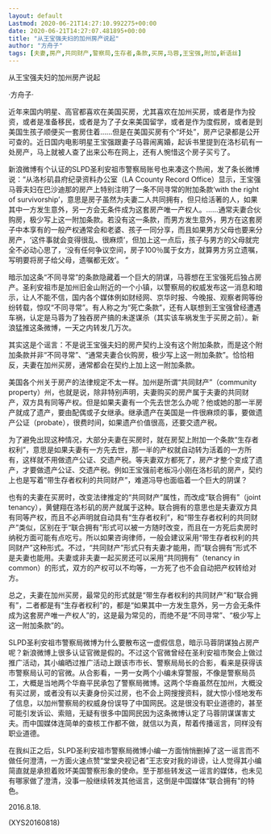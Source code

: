 ```yaml
---
layout: default
Lastmod: 2020-06-21T14:27:10.992275+00:00
date: 2020-06-21T14:27:07.481895+00:00
title: "从王宝强夫妇的加州房产说起"
author: "方舟子"
tags: [夫妻,房产,共同财产,警察局,生存者,条款,买房,马蓉,王宝强,附加,新语丝]
---
```


从王宝强夫妇的加州房产说起

·方舟子·

近年来国内明星、高官都喜欢在美国买房，尤其喜欢在加州买房，或者是作为投资，或者是准备移民，或者是为了子女来美国留学，或者是作为度假房，或者是到美国生孩子顺便买一套房住着……但是在美国买房有个“坏处”，房产记录都是公开可查的。近日国内电影明星王宝强跟妻子马蓉闹离婚，起诉书里提到在洛杉矶有一处房产，马上就被人查了出来公布在网上，还有人惋惜这个房子买亏了。

新浪微博有个认证的SLPD圣利安祖市警察局账号也来凑这个热闹，发了条长微博说：“从洛杉矶县府纪录资料办公室（LA Ccounty Record Office）显示，王宝强马蓉夫妇在巴沙迪那的房产上特别注明了一条不同寻常的附加条款‘with the right of survivorship’，意思是房子虽然为夫妻二人共同拥有，但只给活著的人，如果其中一方发生意外，另一方会无条件成为这套房产唯一产权人。……通常夫妻合伙购房，极少写上这一附加条款。若没有这一条款，而男方发生意外，男方在这套房子中本享有的一般产权通常会和老婆、孩子一同分享，而且如果男方父母也要来分房产，‘这件事就会变得很乱、很麻烦’，但加上这一点后，孩子与男方的父母就完全不必动心思了，‘没有任何争议空间，房子100％属于女方，就算男方另立遗嘱，写明要将房子给父母，遗嘱都无效’。 ”

暗示加这条“不同寻常”的条款隐藏着一个巨大的阴谋，马蓉想在王宝强死后独占房产。圣利安祖市是加州旧金山附近的一个小镇，以警察局的权威发布这一消息和暗示，让人不能不信，国内各个媒体例如财经网、京华时报、今晚报、观察者网等纷纷转载，惊叹“不同寻常”。有人称之为“死亡条款”，还有人联想到王宝强曾经遭遇车祸，认定是马蓉为了独吞房产搞的未遂谋杀（其实该车祸发生于买房之前）。新浪猛推这条微博，一天之内转发几万次。

其实这是个谣言：不是说王宝强夫妇的房产契约上没有这个附加条款，而是这个附加条款并非“不同寻常”、“通常夫妻合伙购房，极少写上这一附加条款”。恰恰相反，夫妻在加州买房，通常都会在契约上加上这一附加条款。

美国各个州关于房产的法律规定不太一样。加州是所谓“共同财产”（community property）州，也就是说，除非特别声明，夫妻购买的房产属于夫妻的共同财产，双方具有同等产权。但是如果夫妻有一个先去世怎么办呢？他或她的那一半房产就成了遗产，要由配偶或子女继承。继承遗产在美国是一件很麻烦的事，要做遗产公证（probate），很费时间，如果遗产价值很高，还要交遗产税。

为了避免出现这种情况，大部分夫妻在买房时，就在房契上附加一个条款“生存者权利”，意思是如果夫妻有一方先去世，那一半的产权就自动转为活着的一方所有，这样就不用做遗产公证、交遗产税。等夫妻双方都死了，房产才整个变成了遗产，才要做遗产公证、交遗产税。例如王宝强前老板冯小刚在洛杉矶的房产，契约上也是写着“带生存者权利的共同财产”，难道冯导也面临着一个巨大的阴谋？

也有的夫妻在买房时，改变法律推定的“共同财产”属性，而改成“联合拥有”（joint tenancy），黄健翔在洛杉矶的房产就属于这种。联合拥有的意思也是夫妻双方具有同等产权，而且不必声明就自动具有“生存者权利”，和“带生存者权利的共同财产”类似，区别在于“联合拥有”形式可以被一方随时改变，而且在一方死后卖房时纳税方面可能有点吃亏。所以如果咨询律师，一般会建议采用“带生存者权利的共同财产”这种形式。不过，“共同财产”形式只有夫妻才能用，而“联合拥有”形式不是夫妻也能用。夫妻或非夫妻一起买房还可以采用“共同拥有”（tenancy in common）的形式，双方的产权可以不均等，一方死了也不会自动把产权转给对方。

总之，夫妻在加州买房，最常见的形式就是“带生存者权利的共同财产”和“联合拥有”，二者都是有“生存者权利”的，都是“如果其中一方发生意外，另一方会无条件成为这套房产唯一产权人”的，这是最为常见的，而绝不是“不同寻常”、“极少写上这一附加条款”的。

SLPD圣利安祖市警察局微博为什么要散布这一虚假信息，暗示马蓉阴谋独占房产呢？新浪微博上很多认证官微是假的。不过这个官微曾经在圣利安祖市聚会上做过推广活动，其小编晒过推广活动上跟该市市长、警察局局长的合影，看来是获得该市警察局认可的官微。从合影看，一男一女两个小编未穿警服，不像是警察局员工，大概是当地两个华裔平民承包了警察局微博。这两个华裔虽然在加州，大概没有买过房，或者没有以夫妻身份买过房，也不会上网搜搜资料，就大惊小怪地发布了信息，以加州警察局的权威身份误导了中国网民。这是很没有职业道德的，甚至可能引发诉讼、索赔，无疑有很多中国网民因为这条微博认定了马蓉阴谋谋害丈夫。而中国媒体连简单的查核工作都不做，就信以为真，帮着传播谣言，同样没有职业道德。

在我纠正之后，SLPD圣利安祖市警察局微博小编一方面悄悄删掉了这一谣言而不做任何澄清，一方面火速点赞“堂堂央视记者”王志安对我的诽谤，让人觉得其小编简直就是承担着败坏美国警察形象的使命。至于那些转发这一谣言的媒体，也未见有哪家做了澄清，没事一般继续转发其他谣言，这倒是中国媒体“联合拥有”的特色。

2016.8.18.

(XYS20160818)

